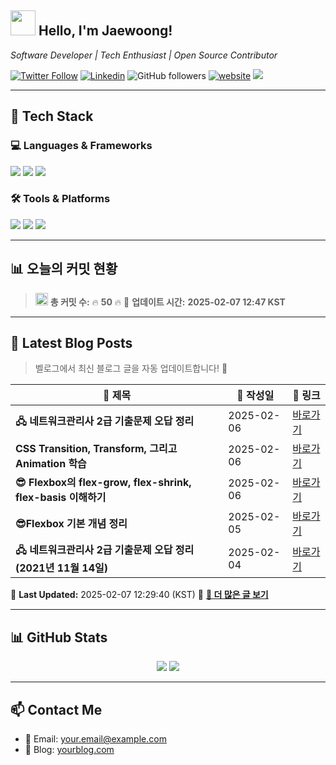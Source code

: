 <h2>
 <img src="https://media.giphy.com/media/12oufCB0MyZ1Go/giphy.gif" width="40"> Hello, I'm Jaewoong! 
</h2>

<p><em>Software Developer | Tech Enthusiast | Open Source Contributor</em></p>

[![Twitter Follow](https://img.shields.io/twitter/follow/YOUR_TWITTER_HANDLE?label=Follow)](https://twitter.com/YOUR_TWITTER_HANDLE)
[![Linkedin](https://img.shields.io/badge/-LinkedIn-blue?style=flat-square&logo=Linkedin&logoColor=white&link=https://www.linkedin.com/in/YOUR_LINKEDIN/)](https://www.linkedin.com/in/YOUR_LINKEDIN/)
![GitHub followers](https://img.shields.io/github/followers/YOUR_GITHUB_USERNAME?label=Follow&style=social)
[![website](https://img.shields.io/badge/Website-46a2f1.svg?&style=flat-square&logo=Google-Chrome&logoColor=white&link=https://yourwebsite.com/)](https://yourwebsite.com/)
![](https://visitor-badge.glitch.me/badge?page_id=YOUR_GITHUB_USERNAME.YOUR_GITHUB_USERNAME)

---

## 🚀 Tech Stack
### 💻 Languages & Frameworks
<p>
  <img src="https://img.shields.io/badge/Python-3776AB?style=for-the-badge&logo=python&logoColor=white"/>
  <img src="https://img.shields.io/badge/JavaScript-F7DF1E?style=for-the-badge&logo=javascript&logoColor=black"/>
  <img src="https://img.shields.io/badge/TypeScript-3178C6?style=for-the-badge&logo=typescript&logoColor=white"/>
</p>

### 🛠 Tools & Platforms
<p>
  <img src="https://img.shields.io/badge/Docker-2496ED?style=for-the-badge&logo=docker&logoColor=white"/>
  <img src="https://img.shields.io/badge/GitHub-181717?style=for-the-badge&logo=github&logoColor=white"/>
  <img src="https://img.shields.io/badge/AWS-232F3E?style=for-the-badge&logo=amazon-aws&logoColor=white"/>
</p>




---


## 📊 오늘의 커밋 현황
>

>   <img src='https://cdn.pixabay.com/animation/2022/11/17/00/47/00-47-21-570_512.gif' width='20'>  **총 커밋 수:** 🔥 **50** 🔥
> 📅 **업데이트 시간:** **2025-02-07 12:47 KST**






---

## 📝 Latest Blog Posts
> 벨로그에서 최신 블로그 글을 자동 업데이트합니다! 🚀

<!-- BLOG-POST-LIST:START -->
| 📝 제목 | 📅 작성일 | 🔗 링크 |
|---------|------------------|---------|
| **🖧 네트워크관리사 2급 기출문제 오답 정리** | 2025-02-06 | [바로가기](https://velog.io/@mypalebluedot29/네트워크관리사-2급-기출문제-오답-정리-2022년-5월-22일) |
| **CSS Transition, Transform, 그리고 Animation 학습** | 2025-02-06 | [바로가기](https://velog.io/@mypalebluedot29/CSS-Transition-Transform-그리고-Animation-학습) |
| **😎 Flexbox의 flex-grow, flex-shrink, flex-basis 이해하기** | 2025-02-06 | [바로가기](https://velog.io/@mypalebluedot29/Flexbox의-flex-grow-flex-shrink-flex-basis-이해하기) |
| **😎Flexbox 기본 개념 정리** | 2025-02-05 | [바로가기](https://velog.io/@mypalebluedot29/Flexbox-기본-개념-정리) |
| **🖧 네트워크관리사 2급 기출문제 오답 정리 (2021년 11월 14일)** | 2025-02-04 | [바로가기](https://velog.io/@mypalebluedot29/네트워크관리사-2급-기출문제-오답-정리-2021년-11월-14일) |

📅 **Last Updated:** 2025-02-07 12:29:40 (KST)
🔗 **[📖 더 많은 글 보기](https://velog.io/@mypalebluedot29)**
<!-- BLOG-POST-LIST:END -->




---

## 📊 GitHub Stats
<p align="center">
  <img src="https://github-readme-stats.vercel.app/api?username=Jaewoong-Hwang&show_icons=true&theme=tokyonight"/>
  <img src="https://github-readme-streak-stats.herokuapp.com/?user=Jaewoong-Hwang&theme=tokyonight"/>
</p>


---

## 📫 Contact Me
- 📧 Email: your.email@example.com
- 🔗 Blog: [yourblog.com](https://yourblog.com)





